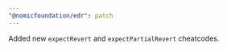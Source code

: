 ```yaml
---
"@nomicfoundation/edr": patch
---
```


Added new `expectRevert` and `expectPartialRevert` cheatcodes.
